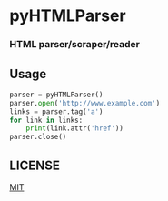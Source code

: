 pyHTMLParser
=========

### HTML parser/scraper/reader

## Usage
```python
parser = pyHTMLParser()
parser.open('http://www.example.com')
links = parser.tag('a')
for link in links:
	print(link.attr('href'))
parser.close()
```

## LICENSE

[MIT](http://www.opensource.org/licenses/mit-license.php)